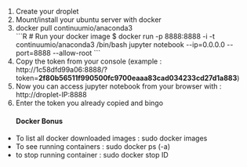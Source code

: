 <ol>
  <li>Create your droplet</li>
<li>Mount/install your ubuntu server with docker</li>
  <li>docker pull continuumio/anaconda3</li>
 ```R
    # Run your docker image
    $ docker run -p 8888:8888 -i -t continuumio/anaconda3 /bin/bash
      jupyter notebook --ip=0.0.0.0 --port=8888 --allow-root
  ```

  <li>Copy the token from your console (example : http://1c58dfd99a06:8888/?token=<strong>2f80b56511f990500fc9700eaaa83cad034233cd27d1a883</strong>)</li>
  <li>Now you can access jupyter notebook from your browser with : http://droplet-IP:8888</li>
  <li>Enter the token you already copied and bingo </li>
  </ol>

<ul>
  <h4> Docker Bonus</h4>
  <li> To list all docker downloaded images : sudo docker images</li>
  <li> To see running containers : sudo docker ps (-a) </li>
  <li> to stop running container : sudo docker stop ID</li>
</ul>



 

